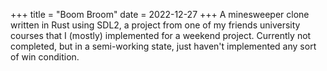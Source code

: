 +++
title = "Boom Broom"
date = 2022-12-27
+++
A minesweeper clone written in Rust using SDL2, a project from one of my friends university
                        courses that I (mostly) implemented for a weekend project. Currently not completed, but in a
                        semi-working state, just haven't implemented any sort of win condition.
